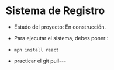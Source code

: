<h1> Sistema de Registro </h1>

- Estado del proyecto: En construcción.

- Para ejecutar el sistema, debes poner :

- ```` mpn install react ````

- practicar el git pull---
